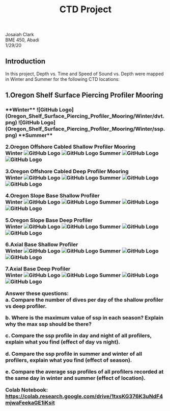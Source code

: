 # <div align=center>    CTD Project </div> <br>

Josaiah Clark<br>
BME 450, Abadi<br>
1/29/20<br>

## Introduction
In this project, Depth vs. Time and Speed of Sound vs. Depth were mapped in Winter and Summer for the following CTD locations:


<h2>1.Oregon Shelf Surface Piercing Profiler Mooring<h3>
**Winter**
![GitHub Logo](Oregon_Shelf_Surface_Piercing_Profiler_Mooring/Winter/dvt.png)
![GitHub Logo](Oregon_Shelf_Surface_Piercing_Profiler_Mooring/Winter/ssp.png)
**Summer**

2.Oregon Offshore Cabled Shallow Profiler Mooring<br>
**Winter**
![GitHub Logo](Oregon_Offshore_Cabled_Shallow_Profiler_Mooring/Winter/dvt.png)
![GitHub Logo](Oregon_Offshore_Cabled_Shallow_Profiler_Mooring/Winter/ssp.png)
**Summer**
![GitHub Logo](Oregon_Offshore_Cabled_Shallow_Profiler_Mooring/Summer/dvt.png)
![GitHub Logo](Oregon_Offshore_Cabled_Shallow_Profiler_Mooring/Summer/dvt.png)

3.Oregon Offshore Cabled Deep Profiler Mooring<br>
**Winter**
![GitHub Logo](Oregon_Offshore_Cabled_Deep_Profiler_Mooring/Winter/dvt.png)
![GitHub Logo](Oregon_Offshore_Cabled_Deep_Profiler_Mooring/Winter/ssp.png)
**Summer**
![GitHub Logo](Oregon_Offshore_Cabled_Deep_Profiler_Mooring/Summer/dvt.png)
![GitHub Logo](Oregon_Offshore_Cabled_Deep_Profiler_Mooring/Summer/ssp.png)

4.Oregon Slope Base Shallow Profiler<br>
**Winter**
![GitHub Logo](Oregon_Slope_Base_Shallow_Profiler/Winter/dvt.png)
![GitHub Logo](Oregon_Slope_Base_Shallow_Profiler/Winter/dvt.png)
**Summer**
![GitHub Logo](Oregon_Slope_Base_Shallow_Profiler/Summer/dvt.png)
![GitHub Logo](Oregon_Slope_Base_Shallow_Profiler/Summer/ssp.png)

5.Oregon Slope Base Deep Profiler<br>
**Winter**
![GitHub Logo](Oregon_Slope_Base_Deep_Profiler/Winter/dvt.png)
![GitHub Logo](Oregon_Slope_Base_Deep_Profiler/Winter/ssp.png)
**Summer**
![GitHub Logo](Oregon_Slope_Base_Deep_Profiler/Summer/dvt.png)
![GitHub Logo](Oregon_Slope_Base_Deep_Profiler/Summer/ssp.png)

6.Axial Base Shallow Profiler<br>
**Winter**
![GitHub Logo](Axial_Base_Shallow_Profiler/Winter/dvt.png)
![GitHub Logo](Axial_Base_Shallow_Profiler/Winter/ssp.png)
**Summer**
![GitHub Logo](Axial_Base_Shallow_Profiler/Summer/dvt.png)
![GitHub Logo](Axial_Base_Shallow_Profiler/Summer/ssp.png)

7.Axial Base Deep Profiler<br>
**Winter**
![GitHub Logo](Axial_Base_Deep_Profiler/Winter/dvt.png)
![GitHub Logo](Axial_Base_Deep_Profiler/Winter/ssp.png)
**Summer**
![GitHub Logo](Axial_Base_Deep_Profiler/Summer/dvt.png)
![GitHub Logo](Axial_Base_Deep_Profiler/Summer/ssp.png)

Answer these questions:<br>
a. Compare the number of dives per day of the shallow profiler vs deep profiler.<br>


b. Where is the maximum value of ssp in each season? Explain why the max ssp should be there?<br>


c. Compare the ssp profile in day and night of all profilers, explain what you find (effect of day vs night).<br>


d. Compare the ssp profile in summer and winter of all profilers, explain what you find (effect of season).<br>


e. Compare the average ssp profiles of all profilers recorded at the same day in winter and summer (effect of location).<br>

Colab Notebook: https://colab.research.google.com/drive/1txsKG376K3uNdF4mjwaFeekaGE1iKsit
